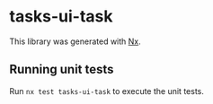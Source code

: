 # tasks-ui-task

This library was generated with [Nx](https://nx.dev).

## Running unit tests

Run `nx test tasks-ui-task` to execute the unit tests.
